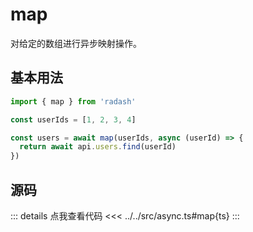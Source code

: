 # map

对给定的数组进行异步映射操作。

## 基本用法

```ts
import { map } from 'radash'

const userIds = [1, 2, 3, 4]

const users = await map(userIds, async (userId) => {
  return await api.users.find(userId)
})
```

## 源码

::: details 点我查看代码
<<< ../../src/async.ts#map{ts}
:::
